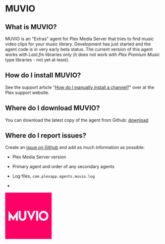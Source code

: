 MUVIO
=====

What is MUVIO?
--------------
MUVIO is an "Extras" agent for Plex Media Server that tries to find music video clips for your music library. Development has just started and the agent code is in very early beta status. The current version of this agent works with *Last.fm* libraries only (it does not work with *Plex Premium Music* type libraries - not yet at least).

How do I install MUVIO?
-----------------------
See the support article "[How do I manually install a channel?](https://support.plex.tv/hc/en-us/articles/201187656-How-do-I-manually-install-a-channel-)" over at the Plex support website.

Where do I download MUVIO?
--------------------------
You can download the latest copy of the agent from Github: [download](https://github.com/piplongrun/muvio.bundle/archive/master.zip)

Where do I report issues?
-------------------------
Create an [issue on Github](https://github.com/piplongrun/muvio.bundle/issues) and add as much information as possible:
 - Plex Media Server version
 - Primary agent and order of any secondary agents
 - Log files, `com.plexapp.agents.muvio.log`

-
<img src="https://raw.githubusercontent.com/piplongrun/muvio.bundle/master/Contents/Resources/icon-default.jpg" width="150">
